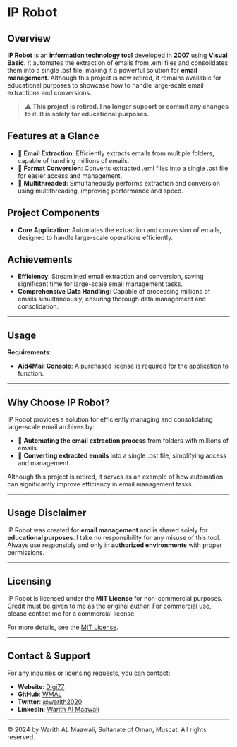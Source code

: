 # IP Robot

## Overview

**IP Robot** is an **information technology tool** developed in **2007** using **Visual Basic**. It automates the extraction of emails from .eml files and consolidates them into a single .pst file, making it a powerful solution for **email management**. Although this project is now retired, it remains available for educational purposes to showcase how to handle large-scale email extractions and conversions.

> **⚠️ This project is retired. I no longer support or commit any changes to it. It is solely for educational purposes.**

## Features at a Glance

- 📧 **Email Extraction**: Efficiently extracts emails from multiple folders, capable of handling millions of emails.
- 🔄 **Format Conversion**: Converts extracted .eml files into a single .pst file for easier access and management.
- 🧵 **Multithreaded**: Simultaneously performs extraction and conversion using multithreading, improving performance and speed.

## Project Components

- **Core Application**: Automates the extraction and conversion of emails, designed to handle large-scale operations efficiently.

## Achievements

- **Efficiency**: Streamlined email extraction and conversion, saving significant time for large-scale email management tasks.
- **Comprehensive Data Handling**: Capable of processing millions of emails simultaneously, ensuring thorough data management and consolidation.

---

## Usage

**Requirements**: 

- **Aid4Mail Console**: A purchased license is required for the application to function.

---

## Why Choose IP Robot?

IP Robot provides a solution for efficiently managing and consolidating large-scale email archives by:
- 💼 **Automating the email extraction process** from folders with millions of emails.
- 📑 **Converting extracted emails** into a single .pst file, simplifying access and management.

Although this project is retired, it serves as an example of how automation can significantly improve efficiency in email management tasks.

---

## Usage Disclaimer

IP Robot was created for **email management** and is shared solely for **educational purposes**. I take no responsibility for any misuse of this tool. Always use responsibly and only in **authorized environments** with proper permissions.

---

## Licensing

IP Robot is licensed under the **MIT License** for non-commercial purposes. Credit must be given to me as the original author. For commercial use, please contact me for a commercial license.

For more details, see the [MIT License](https://opensource.org/licenses/MIT).

---

## Contact & Support

For any inquiries or licensing requests, you can contact:

- **Website**: [Digi77](https://www.digi77.com)
- **GitHub**: [WMAL](https://github.com/WMAL)
- **Twitter**: [@warith2020](https://twitter.com/warith2020)
- **LinkedIn**: [Warith Al Maawali](https://www.linkedin.com/in/warith1977)

---

© 2024 by Warith AL Maawali, Sultanate of Oman, Muscat. All rights reserved.
